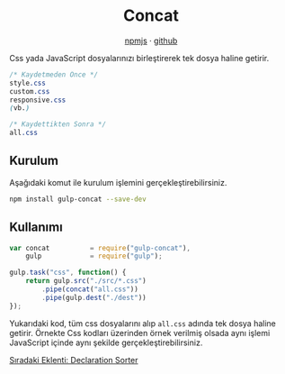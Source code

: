 <h1 align="center">Concat</h1>

<p align="center">
    <a href="https://www.npmjs.com/package/gulp-concat">npmjs</a> · 
    <a href="https://github.com/gulp-community/gulp-concat">github</a>
</p>

Css yada JavaScript dosyalarınızı birleştirerek tek dosya haline getirir.

```css
/* Kaydetmeden Önce */
style.css
custom.css
responsive.css
(vb.)

/* Kaydettikten Sonra */
all.css
```

<h2>Kurulum</h2>

Aşağıdaki komut ile kurulum işlemini gerçekleştirebilirsiniz.

```sh
npm install gulp-concat --save-dev
```

<h2>Kullanımı</h2>

```js
var concat          = require("gulp-concat"),
    gulp            = require("gulp");

gulp.task("css", function() {
    return gulp.src("./src/*.css")
        .pipe(concat("all.css"))
        .pipe(gulp.dest("./dest"))
});
```

Yukarıdaki kod, tüm css dosyalarını alıp `all.css` adında tek dosya haline getirir. Örnekte Css kodları üzerinden örnek verilmiş olsada aynı işlemi JavaScript içinde aynı şekilde gerçekleştirebilirsiniz.

<a href="https://omergulcicek.github.io/gulp/eklentiler/declaration-sorter">Sıradaki Eklenti: Declaration Sorter</a>
